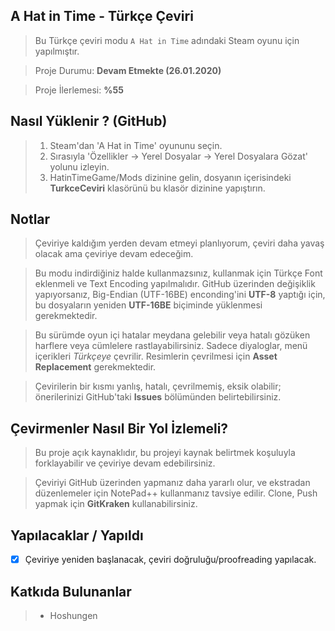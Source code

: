 ## A Hat in Time - Türkçe Çeviri
> Bu Türkçe çeviri modu ```A Hat in Time``` adındaki Steam oyunu için yapılmıştır.

> Proje Durumu: **Devam Etmekte (26.01.2020)**

> Proje İlerlemesi: **%55**

## Nasıl Yüklenir ? (GitHub)
> 1. Steam'dan 'A Hat in Time' oyununu seçin.
> 2. Sırasıyla 'Özellikler → Yerel Dosyalar → Yerel Dosyalara Gözat' yolunu izleyin.
> 3. HatinTimeGame/Mods dizinine gelin, dosyanın içerisindeki **TurkceCeviri** klasörünü bu klasör dizinine yapıştırın.

## Notlar
> Çeviriye kaldığım yerden devam etmeyi planlıyorum, çeviri daha yavaş olacak ama çeviriye devam edeceğim.

> Bu modu indirdiğiniz halde kullanmazsınız, kullanmak için Türkçe Font eklenmeli ve Text Encoding yapılmalıdır. GitHub üzerinden değişiklik yapıyorsanız, Big-Endian (UTF-16BE) enconding'ini **UTF-8** yaptığı için, bu dosyaların yeniden **UTF-16BE** biçiminde yüklenmesi gerekmektedir.

> Bu sürümde oyun içi hatalar meydana gelebilir veya hatalı gözüken harflere veya cümlelere rastlayabilirsiniz. Sadece diyaloglar, menü içerikleri *Türkçeye* çevrilir. Resimlerin çevrilmesi için **Asset Replacement** gerekmektedir.

> Çevirilerin bir kısmı yanlış, hatalı, çevrilmemiş, eksik olabilir; önerilerinizi GitHub'taki **Issues** bölümünden belirtebilirsiniz.

## Çevirmenler Nasıl Bir Yol İzlemeli?
> Bu proje açık kaynaklıdır, bu projeyi kaynak belirtmek koşuluyla forklayabilir ve çeviriye devam edebilirsiniz.

> Çeviriyi GitHub üzerinden yapmanız daha yararlı olur, ve ekstradan düzenlemeler için NotePad++ kullanmanız tavsiye edilir. Clone, Push yapmak için **GitKraken** kullanabilirsiniz.

## Yapılacaklar / Yapıldı
- [x] Çeviriye yeniden başlanacak, çeviri doğruluğu/proofreading yapılacak.

## Katkıda Bulunanlar
> * Hoshungen
